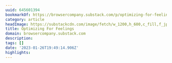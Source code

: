 ```yaml
---
uuid: 645601394
bookmarkOf: https://browsercompany.substack.com/p/optimizing-for-feelings
category: article
headImage: https://substackcdn.com/image/fetch/w_1200,h_600,c_fill,f_jpg,q_auto:good,fl_progressive:steep,g_auto/https%3A%2F%2Fbucketeer-e05bbc84-baa3-437e-9518-adb32be77984.s3.amazonaws.com%2Fpublic%2Fimages%2F702dac90-30ac-42a6-9319-9b9a5dd7f759_1816x1240.jpeg
title: Optimizing For Feelings
domain: browsercompany.substack.com
description: 
tags: []
date: '2023-01-26T19:49:14.906Z'
highlights: 
---
```





